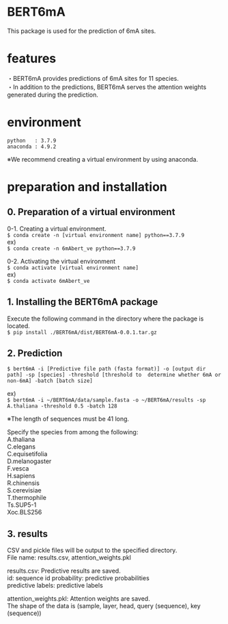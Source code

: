 # BERT6mA
This package is used for the prediction of 6mA sites.  

# features
・BERT6mA provides predictions of 6mA sites for 11 species.  
・In addition to the predictions, BERT6mA serves the attention weights generated during the prediction.  

# environment
    python   : 3.7.9
    anaconda : 4.9.2
※We recommend creating a virtual environment by using anaconda.  

# preparation and installation
## 0. Preparation of a virtual environment
0-1. Creating a virtual environment.  
    `$ conda create -n [virtual environment name] python==3.7.9`  
    ex)  
    `$ conda create -n 6mAbert_ve python==3.7.9`  
    
0-2. Activating the virtual environment  
    `$ conda activate [virtual environment name]`  
    ex)  
    `$ conda activate 6mAbert_ve`  
    
## 1. Installing the BERT6mA package
Execute the following command in the directory where the package is located.  
`$ pip install ./BERT6mA/dist/BERT6mA-0.0.1.tar.gz`  

## 2. Prediction
`$ bert6mA -i [Predictive file path (fasta format)] -o [output dir path] -sp [species] -threshold [threshold to  determine whether 6mA or non-6mA] -batch [batch size]`  

ex)  
`$ bert6mA -i ~/BERT6mA/data/sample.fasta -o ~/BERT6mA/results -sp A.thaliana -threshold 0.5 -batch 128`  

※The length of sequences must be 41 long.  

Specify the species from among the following:  
    A.thaliana  
    C.elegans  
    C.equisetifolia  
    D.melanogaster  
    F.vesca  
    H.sapiens  
    R.chinensis  
    S.cerevisiae  
    T.thermophile  
    Ts.SUP5-1  
    Xoc.BLS256  
    
## 3. results
CSV and pickle files will be output to the specified directory.  
File name: results.csv, attention_weights.pkl  

results.csv: Predictive results are saved.  
    id: sequence       id
    probability:       predictive probabilities  
    predictive labels: predictive labels  
    
attention_weights.pkl: Attention weights are saved.  
    The shape of the data is (sample, layer, head, query (sequence), key (sequence))  

              














